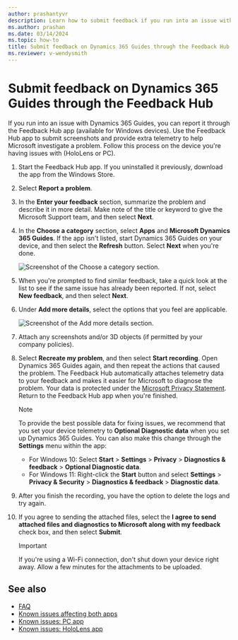 ```yaml
---
author: prashantyvr
description: Learn how to submit feedback if you run into an issue with Microsoft Dynamics 365 Guides.
ms.author: prashan
ms.date: 03/14/2024
ms.topic: how-to
title: Submit feedback on Dynamics 365 Guides through the Feedback Hub
ms.reviewer: v-wendysmith
---
```


# Submit feedback on Dynamics 365 Guides through the Feedback Hub

If you run into an issue with Dynamics 365 Guides, you can report it through the Feedback Hub app (available for Windows devices). Use the Feedback Hub app to submit screenshots and provide extra telemetry to help Microsoft investigate a problem. Follow this process on the device you're having issues with (HoloLens or PC).

1. Start the Feedback Hub app. If you uninstalled it previously, download the app from the Windows Store.

1. Select **Report a problem**.

1. In the **Enter your feedback** section, summarize the problem and describe it in more detail. Make note of the title or keyword to give the Microsoft Support team, and then select **Next**.

1. In the **Choose a category** section, select **Apps** and **Microsoft Dynamics 365 Guides**. If the app isn't listed, start Dynamics 365 Guides on your device, and then select the **Refresh** button. Select **Next** when you're done.

    ![Screenshot of the Choose a category section.](media/submit-feedback-choose-category.jpg "Screenshot of the Choose a category section")

1. When you're prompted to find similar feedback, take a quick look at the list to see if the same issue has already been reported. If not, select **New feedback**, and then select **Next**.

1. Under **Add more details**, select the options that you feel are applicable.

    ![Screenshot of the Add more details section.](media/submit-feedback-add-details.jpg "Screenshot of the Add more details section")

1. Attach any screenshots and/or 3D objects (if permitted by your company policies).

1. Select **Recreate my problem**, and then select **Start recording**. Open Dynamics 365 Guides again, and then repeat the actions that caused the problem. The Feedback Hub automatically attaches telemetry data to your feedback and makes it easier for Microsoft to diagnose the problem. Your data is protected under the [Microsoft Privacy Statement](https://privacy.microsoft.com/privacystatement). Return to the Feedback Hub app when you're finished.

   > [!Note]
   > To provide the best possible data for fixing issues, we recommend that you set your device telemetry to **Optional Diagnostic data** when you set up Dynamics 365 Guides. You can also make this change through the **Settings** menu within the app:
   > - For Windows 10: Select **Start** > **Settings** > **Privacy** > **Diagnostics & feedback** > **Optional Diagnostic data**.
   > - For Windows 11: Right-click the **Start** button and select **Settings** > **Privacy & Security** > **Diagnostics & feedback** > **Diagnostic data**.

1. After you finish the recording, you have the option to delete the logs and try again.

1. If you agree to sending the attached files, select the **I agree to send attached files and diagnostics to Microsoft along with my feedback** check box, and then select **Submit**.

    > [!IMPORTANT]
    > If you're using a Wi-Fi connection, don't shut down your device right away. Allow a few minutes for the attachments to be uploaded.

## See also

- [FAQ](faq.md)
- [Known issues affecting both apps](known-issues.md)
- [Known issues: PC app](known-issues-pc-app.md)
- [Known issues: HoloLens app](known-issues-hololens-app.md)